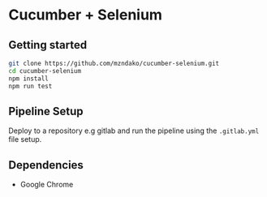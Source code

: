 # Cucumber + Selenium

## Getting started

```bash
git clone https://github.com/mzndako/cucumber-selenium.git
cd cucumber-selenium
npm install
npm run test
```

## Pipeline Setup

Deploy to a repository e.g gitlab and run the pipeline using the `.gitlab.yml` file setup.

## Dependencies
- Google Chrome
